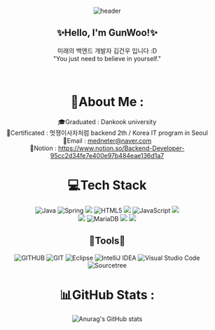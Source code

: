 <div align="center">


![header](https://capsule-render.vercel.app/api?type=waving&&color=0:EEFF00,100:a82da8&height=200&width=100%&section=header&text=GW&fontSize=60)<br>
<h2>✨Hello, I'm GunWoo!✨</h2>
미래의 백엔드 개발자 김건우 입니다 :D<br>
"You just need to believe in yourself." <br><br>



<br>


 # 💫About Me :
🎓Graduated : Dankook university<br>
📜Certificated : 멋쟁이사자처럼 backend 2th / Korea IT program in Seoul<br>
💌Email : medneter@naver.com<br>
👀Notion : https://www.notion.so/Backend-Developer-95cc2d34fe7e400e97b484eae136d1a7<br>




# 💻Tech Stack


![Java](https://img.shields.io/badge/java-%23ED8B00.svg?style=flat&logo=java&logoColor=white) 
![Spring](https://img.shields.io/badge/spring-%236DB33F.svg?style=flat&logo=spring&logoColor=white) 
<img src="https://img.shields.io/badge/Spring Boot-%236DB33F?style=flat&logo=Spring Boot&logoColor=white&"> 
![HTML5](https://img.shields.io/badge/html5-%23E34F26.svg?style=flat&logo=html5&logoColor=white) 
<img src="https://img.shields.io/badge/CSS3-1572B6?style=flat&logo=CSS3&logoColor=white"/></a>
![JavaScript](https://img.shields.io/badge/javascript-%23323330.svg?style=flat&logo=javascript&logoColor=%23F7DF1E)
<img src="https://img.shields.io/badge/jquery-0769AD?style=flat&logo=jquery&logoColor=white"><br>
<img src="https://img.shields.io/badge/MySQL-4479A1?style=flat&logo=MySQL&logoColor=white"/></a>
![MariaDB](https://img.shields.io/badge/MariaDB-003545?style=flat&logo=mariadb&logoColor=white) 
<img src="https://img.shields.io/badge/oracle-F80000?style=flat&logo=oracle&logoColor=white">
<img src="https://img.shields.io/badge/apache tomcat-F8DC75?style=flat&logo=apachetomcat&logoColor=white">




<h2>🎈Tools🎈</h2>


![GITHUB](https://img.shields.io/badge/github-181717.svg?style=flat&logo=github&logoColor=white)
![GIT](https://img.shields.io/badge/git-F05032.svg?style=flat&logo=git&logoColor=white)
![Eclipse](https://img.shields.io/badge/Eclipse-FE7A16.svg?style=flat&logo=Eclipse&logoColor=white)
![IntelliJ IDEA](https://img.shields.io/badge/IntelliJIDEA-000000.svg?style=flat&logo=intellij-idea&logoColor=white)
![Visual Studio Code](https://img.shields.io/badge/Visual%20Studio%20Code-0078d7.svg?style=flat&logo=visual-studio-code&logoColor=white)
![Sourcetree](https://img.shields.io/badge/Sourcetree-0052CC.svg?style=flat&logo=Sourcetree&logoColor=white)






# 📊GitHub Stats :
![Anurag's GitHub stats](https://github-readme-stats.vercel.app/api?username=KimGunWoo9595&theme=Gradient&show_icons=true)

